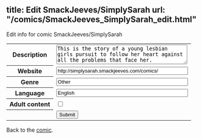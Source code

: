 title: Edit SmackJeeves/SimplySarah
url: "/comics/SmackJeeves_SimplySarah_edit.html"
---
Edit info for comic SmackJeeves/SimplySarah

<form name="comic" action="http://gaepostmail.appspot.com/comic/" method="post">
<table class="comicinfo">
<tr>
<th>Description</th><td><textarea name="description" cols="40" rows="3">This is the story of a young lesbian girls pursuit to follow her heart against all the problems that face her.</textarea></td>
</tr>
<tr>
<th>Website</th><td><input type="text" name="url" value="http://simplysarah.smackjeeves.com/comics/" size="40"/></td>
</tr>
<tr>
<th>Genre</th><td><input type="text" name="genre" value="Other" size="40"/></td>
</tr>
<tr>
<th>Language</th><td><input type="text" name="language" value="English" size="40"/></td>
</tr>
<tr>
<th>Adult content</th><td><input type="checkbox" name="adult" value="adult" /></td>
</tr>
<tr>
<th></th><td>
<input type="hidden" name="comic" value="SmackJeeves_SimplySarah" />
<input type="submit" name="submit" value="Submit" />
</td>
</tr>
</table>
</form>

Back to the [comic](SmackJeeves_SimplySarah.html).
